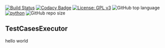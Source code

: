 [![Build Status](https://travis-ci.com/JBthePenguin/TestCasesExecutor.svg?branch=master)](https://travis-ci.com/JBthePenguin/TestCasesExecutor)
[![Codacy Badge](https://api.codacy.com/project/badge/Grade/3a8b61108c5c4b6188ffa3396433ced9)](https://www.codacy.com/manual/JBthePenguin/TestCasesExecutor?utm_source=github.com&amp;utm_medium=referral&amp;utm_content=JBthePenguin/TestCasesExecutor&amp;utm_campaign=Badge_Grade)
[![License: GPL v3](https://img.shields.io/badge/License-GPLv3-black.svg)](https://www.gnu.org/licenses/gpl-3.0)
![GitHub top language](https://img.shields.io/github/languages/top/JBthePenguin/TestCasesExecutor)
[![python](https://img.shields.io/badge/python-3.7.5-yellow.svg)](https://www.python.org/downloads/) ![GitHub repo size](https://img.shields.io/github/repo-size/JBthePenguin/TestCasesExecutor)

##  TestCasesExecutor

hello world
